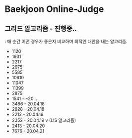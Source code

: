 # Baekjoon Online-Judge

## 그리드 알고리즘 - 진행중..

: 매 순간 어떤 경우가 좋은지 비교하며 최적인 대안을 내는 알고리즘.

- 1120
- 1931
- 2217
- 2675
- 5585
- 10610 
- 11047
- 11399
- 2875 
- 1541 - ~20. . 
- 3486 - 20.04.18 
- 2828 - 20.04.18 
- 2212 - 20.04.19
- 2352 - 20.04.19 v (LIS 알고리즘)
- 2413 - 20.04.20
- 7676 - 20.04.21
